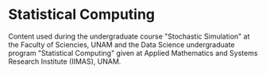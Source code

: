 # Statistical Computing 

Content used during the undergraduate course "Stochastic Simulation" at the Faculty of Sciencies, UNAM and the Data Science undergraduate program "Statistical Computing" given at Applied Mathematics and Systems Research Institute (IIMAS), UNAM.  